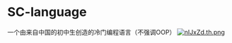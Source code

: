 # SC-language
一个由来自中国的初中生创造的冷门编程语言（不强调OOP）
[![nIJxZd.th.png](https://s2.ax1x.com/2019/09/17/nIJxZd.th.png)](https://imgchr.com/i/nIJxZd)
